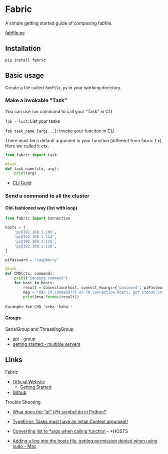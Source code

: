 # Fabric

A simple getting started guide of composing fabfile.

[fabfile.py](fabfile.py)

## Installation

`pip install fabric`

## Basic usage

Create a file called `fabfile.py` in your working directory.

### Make a invokable "Task"

You can use `fab` command to call your "Task" in CLI

`fab --list`: List your tasks

`fab task_name [args...]`: Invoke your funciton in CLI

There must be a default argument in your function (different from fabric 1.x). Here we called it `ctx`.

```python
from fabric import task

@task
def task_name(ctx, arg):
    print(arg)
```

* [CLI Guild](http://docs.pyinvoke.org/en/latest/getting-started.html)

### Send a command to all the cluster

#### Old-fashioned way (list with loop)

```python
from fabric import Connection

hosts = [
    'pi@192.168.1.100',
    'pi@192.168.1.114',
    'pi@192.168.1.115',
    'pi@192.168.1.116',
]

piPassword = 'raspberry'

@task
def CMD(ctx, command):
    print("Sending commend")
    for host in hosts:
        result = Connection(host, connect_kwargs={'password': piPassword}).run(command, hide=True)
        msg = "Ran {0.command!r} on {0.connection.host}, got stdout:\n{0.stdout}"
        print(msg.format(result))
```

Example: `fab CMD 'echo 'haha''`

#### Groups

SerialGroup and ThreadingGroup

* [api - group](http://docs.fabfile.org/en/2.4/api/group.html)
* [getting started - multiple servers](http://docs.fabfile.org/en/2.4/getting-started.html#multiple-servers)

## Links

Fabric

* [Official Website](https://www.fabfile.org/)
    * [Getting Started](https://docs.fabfile.org/en/latest/getting-started.html#)
* [Github](https://github.com/fabric/fabric/)

Trouble Shooting

* [What does the “at” (@) symbol do in Python?](https://stackoverflow.com/questions/6392739/what-does-the-at-symbol-do-in-python)
* [TypeError: Tasks must have an initial Context argument!](https://github.com/pyinvoke/invoke/issues/362)
* [Converting list to *args when calling function](https://stackoverflow.com/questions/3941517/converting-list-to-args-when-calling-function) - *HOSTS

* [Adding a line into the hosts file, getting permission denied when using sudo - Mac](https://superuser.com/questions/538760/adding-a-line-into-the-hosts-file-getting-permission-denied-when-using-sudo-m)

